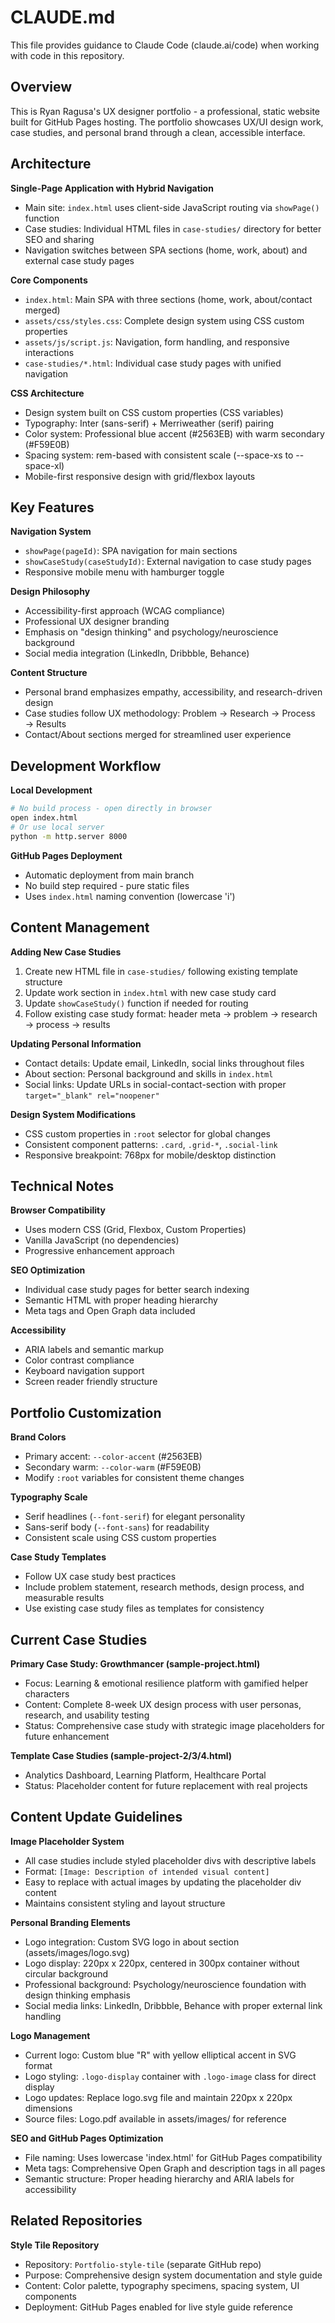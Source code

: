 # CLAUDE.md

This file provides guidance to Claude Code (claude.ai/code) when working with code in this repository.

## Overview

This is Ryan Ragusa's UX designer portfolio - a professional, static website built for GitHub Pages hosting. The portfolio showcases UX/UI design work, case studies, and personal brand through a clean, accessible interface.

## Architecture

**Single-Page Application with Hybrid Navigation**
- Main site: `index.html` uses client-side JavaScript routing via `showPage()` function
- Case studies: Individual HTML files in `case-studies/` directory for better SEO and sharing
- Navigation switches between SPA sections (home, work, about) and external case study pages

**Core Components**
- `index.html`: Main SPA with three sections (home, work, about/contact merged)
- `assets/css/styles.css`: Complete design system using CSS custom properties
- `assets/js/script.js`: Navigation, form handling, and responsive interactions
- `case-studies/*.html`: Individual case study pages with unified navigation

**CSS Architecture**
- Design system built on CSS custom properties (CSS variables)
- Typography: Inter (sans-serif) + Merriweather (serif) pairing
- Color system: Professional blue accent (#2563EB) with warm secondary (#F59E0B)
- Spacing system: rem-based with consistent scale (--space-xs to --space-xl)
- Mobile-first responsive design with grid/flexbox layouts

## Key Features

**Navigation System**
- `showPage(pageId)`: SPA navigation for main sections
- `showCaseStudy(caseStudyId)`: External navigation to case study pages
- Responsive mobile menu with hamburger toggle

**Design Philosophy**
- Accessibility-first approach (WCAG compliance)
- Professional UX designer branding
- Emphasis on "design thinking" and psychology/neuroscience background
- Social media integration (LinkedIn, Dribbble, Behance)

**Content Structure**
- Personal brand emphasizes empathy, accessibility, and research-driven design
- Case studies follow UX methodology: Problem → Research → Process → Results
- Contact/About sections merged for streamlined user experience

## Development Workflow

**Local Development**
```bash
# No build process - open directly in browser
open index.html
# Or use local server
python -m http.server 8000
```

**GitHub Pages Deployment**
- Automatic deployment from main branch
- No build step required - pure static files
- Uses `index.html` naming convention (lowercase 'i')

## Content Management

**Adding New Case Studies**
1. Create new HTML file in `case-studies/` following existing template structure
2. Update work section in `index.html` with new case study card
3. Update `showCaseStudy()` function if needed for routing
4. Follow existing case study format: header meta → problem → research → process → results

**Updating Personal Information**
- Contact details: Update email, LinkedIn, social links throughout files
- About section: Personal background and skills in `index.html`
- Social links: Update URLs in social-contact-section with proper `target="_blank" rel="noopener"`

**Design System Modifications**
- CSS custom properties in `:root` selector for global changes
- Consistent component patterns: `.card`, `.grid-*`, `.social-link`
- Responsive breakpoint: 768px for mobile/desktop distinction

## Technical Notes

**Browser Compatibility**
- Uses modern CSS (Grid, Flexbox, Custom Properties)
- Vanilla JavaScript (no dependencies)
- Progressive enhancement approach

**SEO Optimization**
- Individual case study pages for better search indexing
- Semantic HTML with proper heading hierarchy
- Meta tags and Open Graph data included

**Accessibility**
- ARIA labels and semantic markup
- Color contrast compliance
- Keyboard navigation support
- Screen reader friendly structure

## Portfolio Customization

**Brand Colors**
- Primary accent: `--color-accent` (#2563EB)
- Secondary warm: `--color-warm` (#F59E0B)
- Modify `:root` variables for consistent theme changes

**Typography Scale**
- Serif headlines (`--font-serif`) for elegant personality
- Sans-serif body (`--font-sans`) for readability
- Consistent scale using CSS custom properties

**Case Study Templates**
- Follow UX case study best practices
- Include problem statement, research methods, design process, and measurable results
- Use existing case study files as templates for consistency

## Current Case Studies

**Primary Case Study: Growthmancer (sample-project.html)**
- Focus: Learning & emotional resilience platform with gamified helper characters
- Content: Complete 8-week UX design process with user personas, research, and usability testing
- Status: Comprehensive case study with strategic image placeholders for future enhancement

**Template Case Studies (sample-project-2/3/4.html)**
- Analytics Dashboard, Learning Platform, Healthcare Portal
- Status: Placeholder content for future replacement with real projects

## Content Update Guidelines

**Image Placeholder System**
- All case studies include styled placeholder divs with descriptive labels
- Format: `[Image: Description of intended visual content]`
- Easy to replace with actual images by updating the placeholder div content
- Maintains consistent styling and layout structure

**Personal Branding Elements**
- Logo integration: Custom SVG logo in about section (assets/images/logo.svg)
- Logo display: 220px x 220px, centered in 300px container without circular background
- Professional background: Psychology/neuroscience foundation with design thinking emphasis
- Social media links: LinkedIn, Dribbble, Behance with proper external link handling

**Logo Management**
- Current logo: Custom blue "R" with yellow elliptical accent in SVG format
- Logo styling: `.logo-display` container with `.logo-image` class for direct display
- Logo updates: Replace logo.svg file and maintain 220px x 220px dimensions
- Source files: Logo.pdf available in assets/images/ for reference

**SEO and GitHub Pages Optimization**
- File naming: Uses lowercase 'index.html' for GitHub Pages compatibility
- Meta tags: Comprehensive Open Graph and description tags in all pages
- Semantic structure: Proper heading hierarchy and ARIA labels for accessibility

## Related Repositories

**Style Tile Repository**
- Repository: `Portfolio-style-tile` (separate GitHub repo)
- Purpose: Comprehensive design system documentation and style guide
- Content: Color palette, typography specimens, spacing system, UI components
- Deployment: GitHub Pages enabled for live style guide reference